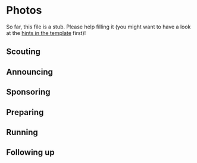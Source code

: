 # Photos

So far, this file is a stub. Please help filling it (you might want to have a look at the [hints in the template](../TEMPLATE.md) first)!

## Scouting

## Announcing

## Sponsoring

## Preparing

## Running

## Following up
